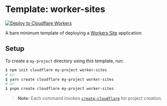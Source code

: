 # Template: worker-sites

[![Deploy to Cloudflare Workers](https://deploy.workers.cloudflare.com/button)](https://deploy.workers.cloudflare.com/?url=https://github.com/cloudflare/templates/tree/main/worker-sites)

A bare minimum template of deploying a [Workers Site](https://developers.cloudflare.com/workers/platform/sites/) application.

## Setup

To create a `my-project` directory using this template, run:

```sh
$ npm init cloudflare my-project worker-sites
# or
$ yarn create cloudflare my-project worker-sites
# or
$ pnpm create cloudflare my-project worker-sites
```

> **Note:** Each command invokes [`create-cloudflare`](https://www.npmjs.com/package/create-cloudflare) for project creation.
